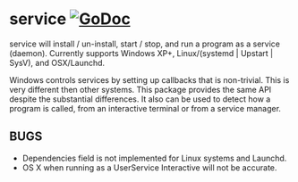 # service [![GoDoc](https://godoc.org/github.com/kqbi/service?status.svg)](https://godoc.org/github.com/kardianos/service)

service will install / un-install, start / stop, and run a program as a service (daemon).
Currently supports Windows XP+, Linux/(systemd | Upstart | SysV), and OSX/Launchd.

Windows controls services by setting up callbacks that is non-trivial. This
is very different then other systems. This package provides the same API
despite the substantial differences.
It also can be used to detect how a program is called, from an interactive
terminal or from a service manager.

## BUGS
 * Dependencies field is not implemented for Linux systems and Launchd.
 * OS X when running as a UserService Interactive will not be accurate.
